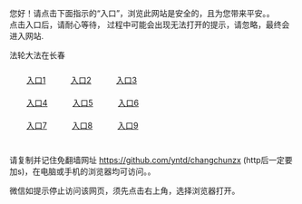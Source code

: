 您好！请点击下面指示的“入口”，浏览此网站是安全的，且为您带来平安。。 <br/>
点击入口后，请耐心等待， 过程中可能会出现无法打开的提示，请忽略，最终会进入网站. </br>

法轮大法在长春<br/>
<div style="padding:10px"><a style="margin:20px" target="_blank" href="https://duutpwcpq4sgn.cloudfront.net/2Qpsp?gvqscptg" id="ccLink1" rel="nofollow">入口1</a> <a target="_blank" style="margin:20px" href="https://dbbsao9mxiu94.cloudfront.net/2Qpsp?rqfxfew" id="ccLink2" rel="nofollow">入口2</a> <a style="margin:20px" target="_blank" href="https://dk4slt124fqxb.cloudfront.net/2Qpsp?sgshu" id="ccLink3" rel="nofollow">入口3</a></div>

<div style="padding:10px" ><a style="margin:20px" target="_blank" href="https://duutpwcpq4sgn.cloudfront.net/2Qpsp?gvqscptg" id="ccLink4" rel="nofollow">入口4</a> <a style="margin:20px" href="https://dbbsao9mxiu94.cloudfront.net/2Qpsp?rqfxfew" target="_blank" id="ccLink5" rel="nofollow">入口5</a> <a style="margin:20px" href="https://dk4slt124fqxb.cloudfront.net/2Qpsp?sgshu" target="_blank" id="ccLink6" rel="nofollow">入口6</a></div>

<div style="padding:10px"><a style="margin:20px" target="_blank" href="https://duutpwcpq4sgn.cloudfront.net/2Qpsp?gvqscptg" id="ccLink7" rel="nofollow">入口7</a> <a style="margin:20px" href="https://dbbsao9mxiu94.cloudfront.net/2Qpsp?rqfxfew" target="_blank" id="ccLink8" rel="nofollow">入口8</a> <a style="margin:20px" target="_blank" href="https://dk4slt124fqxb.cloudfront.net/2Qpsp?sgshu" id="ccLink9" rel="nofollow">入口9</a></div>

<br/>



请复制并记住免翻墙网址 https://github.com/yntd/changchunzx (http后一定要加s)，在电脑或手机的浏览器均可访问。。<br/>

微信如提示停止访问该网页，须先点击右上角，选择浏览器打开。
